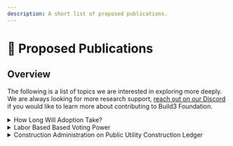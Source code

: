 ```yaml
---
description: A short list of proposed publications.
---
```


# 📢 Proposed Publications

## Overview

The following is a list of topics we are interested in exploring more deeply. We are always looking for more research support, [reach out on our Discord ](https://discord.gg/jJhp58PFA2)if you would like to learn more about contributing to Build3 Foundation.



<details>

<summary>How Long Will Adoption Take?</summary>

A proposed publication to discuss the roadmap for implementing a public utility supervision blockchain. This topic should cover how the language in the industry would need to adapt the existing legal framework (e.g. International Building Code, Chapter 1, AIA contracts, etc.) to the new ledger protocols. It would discuss the proposed least-resistance paths, how long each phase would take, and who would be critical in collaboration.

</details>

<details>

<summary>Labor Based Based Voting Power</summary>

Blockchain enthusiasts usually tout the benefits of decentralization. Unfortunately, many of the features baked into the technology ultimately lead to a re-centralization in myriad ways. A small [central group of miner farms](https://www.sunbirddcim.com/infographic/largest-bitcoin-mining-farms-world) generally controls all rewards on the bitcoin network. When it comes to voting mechanisms, most involve the spending of coins, which makes voter authority directly proportional to their access to funds.&#x20;

A proposed solution to this problem involves removing or reducing the possibility of exponential relationships from voting power. Non-transferrable voting tokens are issues based on a user's contribution to the network. You earn voting tokens as you review, submit, or otherwise interact with the system. These tokens are non-transferrable, would be burned when used for voting, and may expire after some time. This paper will explore these ideas and propose technical standards for developers to implement as a pallet on the chain. This voting token introduces a new token that is not nonfungible (NFT) nor technically wholly fungible.

</details>

<details>

<summary>Construction Administration on Public Utility Construction Ledger</summary>

Construction drawings generally require submittals such as product data, shop drawings, product samples, and other elements. Each contractor on the job must submit the specified deliverables in order to conform to the specifications of the supervised construction documents. \
\
With a public utility construction ledger, these submittals would be tied to the construction project and must be signed by the issuer. This centralizes access to the submittal data, demonstrates proof of time passed between submission and reviewn and most importantly offers proof of authorship. The engineer of record has proof that the author of the submittal is the contractor performing the work, and the contractor has proof that the engineer of record is the author of the review or approval.

</details>
